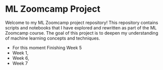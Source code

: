 # ML Zoomcamp Project

Welcome to my ML Zoomcamp project repository! This repository contains scripts and notebooks that I have explored and rewritten as part of the ML Zoomcamp course. The goal of this project is to deepen my understanding of machine learning concepts and techniques.


* For this moment Finishing Week 5
* Week 1,
* Week 6,
* Week 7
